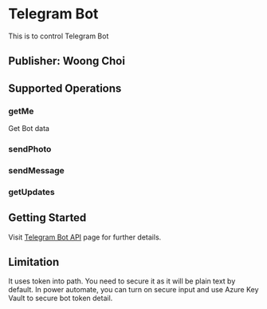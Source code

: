 # Telegram Bot
This is to control Telegram Bot

## Publisher: Woong Choi

## Supported Operations
### getMe
Get Bot data

### sendPhoto

### sendMessage

### getUpdates

## Getting Started
Visit [Telegram Bot API](https://core.telegram.org/bots/api) page for further details.

## Limitation
It uses token into path. You need to secure it as it will be plain text by default. In power automate, you can turn on secure input and use Azure Key Vault to secure bot token detail.